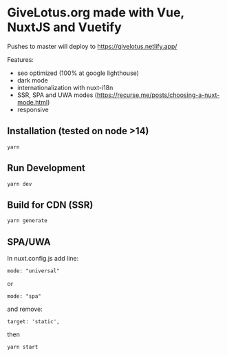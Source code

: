 # GiveLotus.org made with Vue, NuxtJS and Vuetify 

Pushes to master will deploy to https://givelotus.netlify.app/

Features:

- seo optimized (100% at google lighthouse) 
- dark mode
- internationalization with nuxt-i18n
- SSR, SPA and UWA modes (https://recurse.me/posts/choosing-a-nuxt-mode.html)
- responsive

## Installation (tested on node >14)

```
yarn
```

## Run Development

```
yarn dev
```

## Build for CDN (SSR)

```
yarn generate
```

##  SPA/UWA

In nuxt.config.js add line:

```
mode: "universal"
```

or

```
mode: "spa"
```

and remove: 

```
target: 'static',
```

then 

```
yarn start
```
